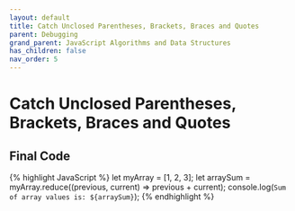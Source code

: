 ```yaml
---
layout: default
title: Catch Unclosed Parentheses, Brackets, Braces and Quotes
parent: Debugging
grand_parent: JavaScript Algorithms and Data Structures
has_children: false
nav_order: 5
---
```

# Catch Unclosed Parentheses, Brackets, Braces and Quotes

## Final Code

{% highlight JavaScript %}
let myArray = [1, 2, 3];
let arraySum = myArray.reduce((previous, current) =>  previous + current);
console.log(`Sum of array values is: ${arraySum}`);
{% endhighlight %}